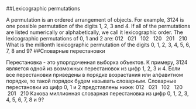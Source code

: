 ##Lexicographic permutations

A permutation is an ordered arrangement of objects. For example, 3124 is one possible permutation of the digits 1, 2, 3 and 4. If all of the permutations are listed numerically or alphabetically, we call it lexicographic order. The lexicographic permutations of 0, 1 and 2 are:
012   021   102   120   201   210
What is the millionth lexicographic permutation of the digits 0, 1, 2, 3, 4, 5, 6, 7, 8 and 9?
##Словарные перестановки

Перестановка - это упорядоченная выборка объектов. К примеру, 3124 является одной из возможных перестановок из цифр 1, 2, 3 и 4. Если все перестановки приведены в порядке возрастания или алфавитном порядке, то такой порядок будем называть словарным. Словарные перестановки из цифр 0, 1 и 2 представлены ниже:
012   021   102   120   201   210
Какова миллионная словарная перестановка из цифр 0, 1, 2, 3, 4, 5, 6, 7, 8 и 9?
